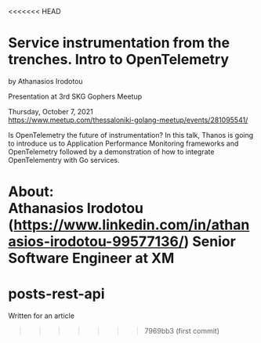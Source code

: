 <<<<<<< HEAD
# Service instrumentation from the trenches. Intro to OpenTelemetry

by Athanasios Irodotou

Presentation at 3rd SKG Gophers Meetup

Thursday, October 7, 2021  
https://www.meetup.com/thessaloniki-golang-meetup/events/281095541/

Is OpenTelemetry the future of instrumentation? In this talk, Thanos is going to introduce us to Application Performance Monitoring frameworks and OpenTelemetry followed by a demonstration of how to integrate OpenTelementry with Go services.

About:  
Athanasios Irodotou (https://www.linkedin.com/in/athanasios-irodotou-99577136/)
Senior Software Engineer at XM
=======
# posts-rest-api

Written for an article
>>>>>>> 7969bb3 (first commit)
